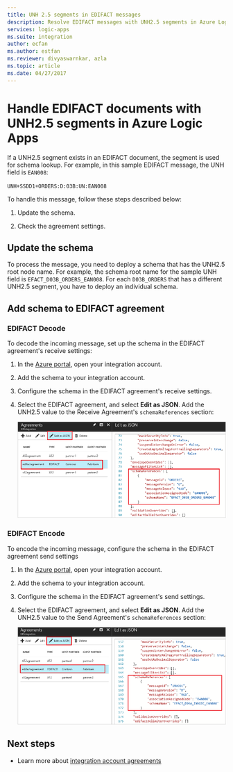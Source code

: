 ```yaml
---
title: UNH 2.5 segments in EDIFACT messages
description: Resolve EDIFACT messages with UNH2.5 segments in Azure Logic Apps with Enterprise Integration Pack
services: logic-apps
ms.suite: integration
author: ecfan
ms.author: estfan
ms.reviewer: divyaswarnkar, azla
ms.topic: article
ms.date: 04/27/2017
---
```


# Handle EDIFACT documents with UNH2.5 segments in Azure Logic Apps

If a UNH2.5 segment exists in an EDIFACT document, the segment is used for schema lookup. For example, in this sample EDIFACT message, the UNH field is `EAN008`:

`UNH+SSDD1+ORDERS:D:03B:UN:EAN008`

To handle this message, follow these steps described below:

1. Update the schema.

1. Check the agreement settings.

## Update the schema

To process the message, you need to deploy a schema that has the UNH2.5 root node name. For example, the schema root name for the sample UNH field is `EFACT_D03B_ORDERS_EAN008`. For each `D03B_ORDERS` that has a different UNH2.5 segment, you have to deploy an individual schema.

## Add schema to EDIFACT agreement

### EDIFACT Decode

To decode the incoming message, set up the schema in the EDIFACT agreement's receive settings:

1. In the [Azure portal](https://portal.azure.com), open your integration account.

1. Add the schema to your integration account.

1. Configure the schema in the EDIFACT agreement's receive settings.

1. Select the EDIFACT agreement, and select **Edit as JSON**. Add the UNH2.5 value to the Receive Agreement's `schemaReferences` section:

   ![Add UNH2.5 to receive agreement](./media/logic-apps-enterprise-integration-edifact_inputfile_unh2.5/image1.png)

### EDIFACT Encode

To encode the incoming message, configure the schema in the EDIFACT agreement send settings

1. In the [Azure portal](https://portal.azure.com), open your integration account.

1. Add the schema to your integration account.

1. Configure the schema in the EDIFACT agreement's send settings.

1. Select the EDIFACT agreement, and select **Edit as JSON**. Add the UNH2.5 value to the Send Agreement's `schemaReferences` section:

   ![Add UNH2.5 to send agreement](./media/logic-apps-enterprise-integration-edifact_inputfile_unh2.5/image2.png)

## Next steps

* Learn more about [integration account agreements](../logic-apps/logic-apps-enterprise-integration-agreements.md)
